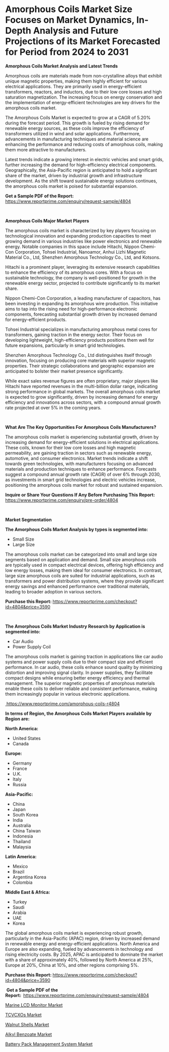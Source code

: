 <p><h1>Amorphous Coils Market Size Focuses on Market Dynamics, In-Depth Analysis and Future Projections of its Market Forecasted for Period from 2024 to 2031</h1></p><p><strong>Amorphous Coils Market Analysis and Latest Trends</strong></p>
<p><p>Amorphous coils are materials made from non-crystalline alloys that exhibit unique magnetic properties, making them highly efficient for various electrical applications. They are primarily used in energy-efficient transformers, reactors, and inductors, due to their low core losses and high saturation magnetization. The increasing focus on energy conservation and the implementation of energy-efficient technologies are key drivers for the amorphous coils market.</p><p>The Amorphous Coils Market is expected to grow at a CAGR of 5.20% during the forecast period. This growth is fueled by rising demand for renewable energy sources, as these coils improve the efficiency of transformers utilized in wind and solar applications. Furthermore, advancements in manufacturing techniques and material science are enhancing the performance and reducing costs of amorphous coils, making them more attractive to manufacturers.</p><p>Latest trends indicate a growing interest in electric vehicles and smart grids, further increasing the demand for high-efficiency electrical components. Geographically, the Asia-Pacific region is anticipated to hold a significant share of the market, driven by industrial growth and infrastructure development. As the shift toward sustainable energy solutions continues, the amorphous coils market is poised for substantial expansion.</p></p>
<p><strong>Get a Sample PDF of the Report:&nbsp;</strong> <a href="https://www.reportprime.com/enquiry/request-sample/4804?utm_campaign=1948&utm_medium=2&utm_source=Github&utm_content=ia&utm_term=24122024&utm_id=amorphous-coils">https://www.reportprime.com/enquiry/request-sample/4804</a></p>
<p>&nbsp;</p>
<p><strong>Amorphous Coils Major Market Players</strong></p>
<p><p>The amorphous coils market is characterized by key players focusing on technological innovation and expanding production capacities to meet growing demand in various industries like power electronics and renewable energy. Notable companies in this space include Hitachi, Nippon Chemi-Con Corporation, Tohsei Industrial, Nanoamor, Anhui Lizhi Magnetic Material Co., Ltd, Shenzhen Amorphous Technology Co., Ltd, and Kotsons.</p><p>Hitachi is a prominent player, leveraging its extensive research capabilities to enhance the efficiency of its amorphous cores. With a focus on sustainable technology, the company is well-positioned for growth in the renewable energy sector, projected to contribute significantly to its market share.</p><p>Nippon Chemi-Con Corporation, a leading manufacturer of capacitors, has been investing in expanding its amorphous wire production. This initiative aims to tap into the rising need for high-performance electronic components, forecasting substantial growth driven by increased demand for energy-efficient products.</p><p>Tohsei Industrial specializes in manufacturing amorphous metal cores for transformers, gaining traction in the energy sector. Their focus on developing lightweight, high-efficiency products positions them well for future expansions, particularly in smart grid technologies.</p><p>Shenzhen Amorphous Technology Co., Ltd distinguishes itself through innovation, focusing on producing core materials with superior magnetic properties. Their strategic collaborations and geographic expansion are anticipated to bolster their market presence significantly.</p><p>While exact sales revenue figures are often proprietary, major players like Hitachi have reported revenues in the multi-billion dollar range, indicating strong performance in global markets. The overall amorphous coils market is expected to grow significantly, driven by increasing demand for energy efficiency and innovations across sectors, with a compound annual growth rate projected at over 5% in the coming years.</p></p>
<p>&nbsp;</p>
<p><strong>What Are The Key Opportunities For Amorphous Coils Manufacturers?</strong></p>
<p><p>The amorphous coils market is experiencing substantial growth, driven by increasing demand for energy-efficient solutions in electrical applications. These coils, known for their low core losses and high magnetic permeability, are gaining traction in sectors such as renewable energy, automotive, and consumer electronics. Market trends indicate a shift towards green technologies, with manufacturers focusing on advanced materials and production techniques to enhance performance. Forecasts suggest a compound annual growth rate (CAGR) of over 6% through 2030, as investments in smart grid technologies and electric vehicles increase, positioning the amorphous coils market for robust and sustained expansion.</p></p>
<p><strong>Inquire or Share Your Questions If Any Before Purchasing This Report:</strong> <a href="https://www.reportprime.com/enquiry/pre-order/4804?utm_campaign=1948&utm_medium=2&utm_source=Github&utm_content=ia&utm_term=24122024&utm_id=amorphous-coils">https://www.reportprime.com/enquiry/pre-order/4804</a></p>
<p>&nbsp;</p>
<p><strong>Market Segmentation</strong></p>
<p><strong>The Amorphous Coils Market Analysis by types is segmented into:</strong></p>
<p><ul><li>Small Size</li><li>Large Size</li></ul></p>
<p><p>The amorphous coils market can be categorized into small and large size segments based on application and demand. Small size amorphous coils are typically used in compact electrical devices, offering high efficiency and low energy losses, making them ideal for consumer electronics. In contrast, large size amorphous coils are suited for industrial applications, such as transformers and power distribution systems, where they provide significant energy savings and enhanced performance over traditional materials, leading to broader adoption in various sectors.</p></p>
<p><strong>Purchase this Report:&nbsp;</strong><a href="https://www.reportprime.com/checkout?id=4804&price=3590&utm_campaign=1948&utm_medium=2&utm_source=Github&utm_content=ia&utm_term=24122024&utm_id=amorphous-coils">https://www.reportprime.com/checkout?id=4804&price=3590</a></p>
<p>&nbsp;</p>
<p><strong>The Amorphous Coils Market Industry Research by Application is segmented into:</strong></p>
<p><ul><li>Car Audio</li><li>Power Supply Coil</li></ul></p>
<p><p>The amorphous coils market is gaining traction in applications like car audio systems and power supply coils due to their compact size and efficient performance. In car audio, these coils enhance sound quality by minimizing distortion and improving signal clarity. In power supplies, they facilitate compact designs while ensuring better energy efficiency and thermal management. The superior magnetic properties of amorphous materials enable these coils to deliver reliable and consistent performance, making them increasingly popular in various electronic applications.</p></p>
<p><a href="https://www.reportprime.com/amorphous-coils-r4804?utm_campaign=1948&utm_medium=2&utm_source=Github&utm_content=ia&utm_term=24122024&utm_id=amorphous-coils">&nbsp;https://www.reportprime.com/amorphous-coils-r4804</a></p>
<p><strong>In terms of Region, the Amorphous Coils Market Players available by Region are:</strong></p>
<p>
    <p> <strong> North America: </strong>
        <ul>
            <li>United States</li>
            <li>Canada</li>
        </ul>
        </p> 
    <p> <strong> Europe: </strong>
        <ul>
            <li>Germany</li>
            <li>France</li>
            <li>U.K.</li>
            <li>Italy</li>
            <li>Russia</li>
        </ul>
        </p> 
    <p> <strong> Asia-Pacific: </strong>
        <ul>
            <li>China</li>
            <li>Japan</li>
            <li>South Korea</li>
            <li>India</li>
            <li>Australia</li>
            <li>China Taiwan</li>
            <li>Indonesia</li>
            <li>Thailand</li>
            <li>Malaysia</li>
        </ul>
        </p> 
    <p> <strong> Latin America: </strong>
        <ul>
            <li>Mexico</li>
            <li>Brazil</li>
            <li>Argentina Korea</li>
            <li>Colombia</li>
        </ul>
        </p> 
    <p> <strong> Middle East & Africa: </strong>
        <ul>
            <li>Turkey</li>
            <li>Saudi</li>
            <li>Arabia</li>
            <li>UAE</li>
            <li>Korea</li>
        </ul>
    </p>
    </p>
<p><p>The global amorphous coils market is experiencing robust growth, particularly in the Asia-Pacific (APAC) region, driven by increased demand in renewable energy and energy-efficient applications. North America and Europe are also expanding, fueled by advancements in technology and rising electricity costs. By 2025, APAC is anticipated to dominate the market with a share of approximately 40%, followed by North America at 25%, Europe at 20%, China at 10%, and other regions comprising 5%.</p></p>
<p><strong>Purchase this Report: </strong><a href="https://www.reportprime.com/checkout?id=4804&price=3590&utm_campaign=1948&utm_medium=2&utm_source=Github&utm_content=ia&utm_term=24122024&utm_id=amorphous-coils">https://www.reportprime.com/checkout?id=4804&price=3590</a></p>
<p>&nbsp;<strong>Get a Sample PDF of the Report:&nbsp;&nbsp;</strong><a href="https://www.reportprime.com/enquiry/request-sample/4804?utm_campaign=1948&utm_medium=2&utm_source=Github&utm_content=ia&utm_term=24122024&utm_id=amorphous-coils">https://www.reportprime.com/enquiry/request-sample/4804</a></p>
<p><strong></strong></p>
<p><p><a href="https://www.linkedin.com/pulse/marine-lcd-monitor-market-size-growth-expected-reach-cagr-v4yne?utm_campaign=1948&utm_medium=2&utm_source=Github&utm_content=ia&utm_term=24122024&utm_id=amorphous-coils">Marine LCD Monitor Market</a></p><p><a href="https://github.com/rahu1506/Market-Research-Report-List-6/blob/main/tcvcxos-market.md?utm_campaign=1948&utm_medium=2&utm_source=Github&utm_content=ia&utm_term=24122024&utm_id=amorphous-coils">TCVCXOs Market</a></p><p><a href="https://www.linkedin.com/pulse/walnut-shells-market-predictions-taking-consideration-size-szvif?utm_campaign=1948&utm_medium=2&utm_source=Github&utm_content=ia&utm_term=24122024&utm_id=amorphous-coils">Walnut Shells Market</a></p><p><a href="https://www.linkedin.com/pulse/a-mkt-nova-vc8zf?utm_campaign=1948&utm_medium=2&utm_source=Github&utm_content=ia&utm_term=24122024&utm_id=amorphous-coils">Alkyl Benzoate Market</a></p><p><a href="https://www.linkedin.com/pulse/battery-pack-management-system-market-size-revenue-trend-analysis-7uz5c?utm_campaign=1948&utm_medium=2&utm_source=Github&utm_content=ia&utm_term=24122024&utm_id=amorphous-coils">Battery Pack Management System Market</a></p></p>